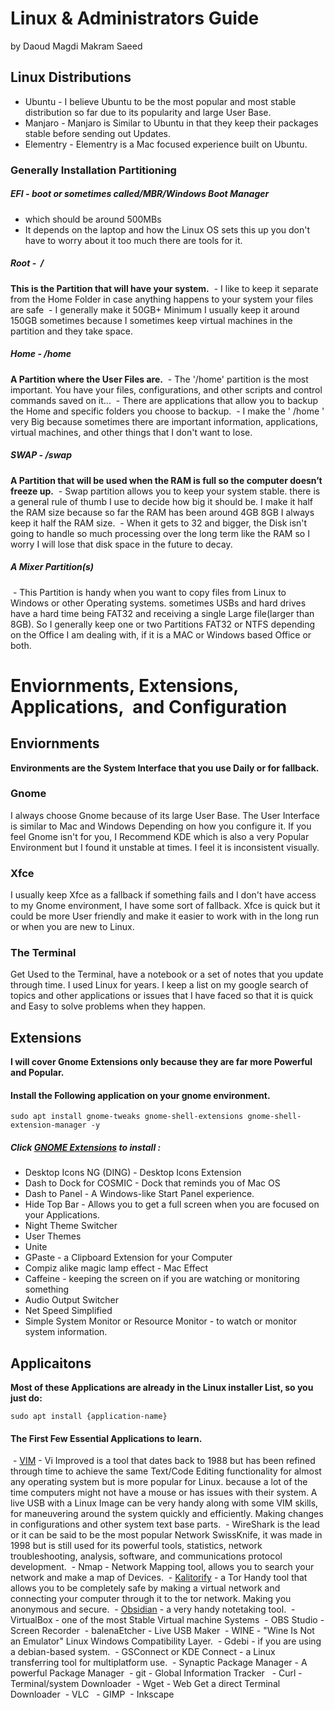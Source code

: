 # Linux & Administrators Guide

by Daoud Magdi Makram Saeed

## Linux Distributions

- Ubuntu - I believe Ubuntu to be the most popular and most stable distribution so far due to its popularity and large User Base.
- Manjaro - Manjaro is Similar to Ubuntu in that they keep their packages stable before sending out Updates.
- Elementry - Elementry is a Mac focused experience built on Ubuntu.

### Generally Installation Partitioning

##### EFI - boot or sometimes called/MBR/Windows Boot Manager
- which should be around 500MBs
- It depends on the laptop and how the Linux OS sets this up you don't have to worry about it too much there are tools for it.

##### Root -  /
**This is the Partition that will have your system.**
 - I like to keep it separate from the Home Folder in case anything happens to your system your files are safe
 - I generally make it 50GB+ Minimum I usually keep it around 150GB sometimes because I sometimes keep virtual machines in the partition and they take space.

##### Home - /home
**A Partition where the User Files are.**
 - The '/home' partition is the most important. You have your files, configurations, and other scripts and control commands saved on it... 
 - There are applications that allow you to backup the Home and specific folders you choose to backup. 
 - I make the ' /home ' very Big because sometimes there are important information, applications, virtual machines, and other things that I don't want to lose.

##### SWAP - /swap
**A Partition that will be used when the RAM is full so the computer doesn’t freeze up.**
 - Swap partition allows you to keep your system stable. there is a general rule of thumb I use to decide how big it should be. I make it half the RAM size because so far the RAM has been around 4GB 8GB I always keep it half the RAM size.
 - When it gets to 32 and bigger, the Disk isn't going to handle so much processing over the long term like the RAM so I worry I will lose that disk space in the future to decay.

#####  A Mixer Partition(s)
 - This Partition is handy when you want to copy files from Linux to Windows or other Operating systems. sometimes USBs and hard drives have a hard time being FAT32 and receiving a single Large file(larger than 8GB). So I generally keep one or two Partitions FAT32 or NTFS depending on the Office I am dealing with, if it is a MAC or Windows based Office or both.

  
# Enviornments, Extensions, Applications,  and Configuration

## Enviornments
**Environments are the System Interface that you use Daily or for fallback.** 

### Gnome
I always choose Gnome because of its large User Base. The User Interface is similar to Mac and Windows Depending on how you configure it. If you feel Gnome isn't for you, I Recommend KDE which is also a very Popular Environment but I found it unstable at times. I feel it is inconsistent visually.

### Xfce
I usually keep Xfce as a fallback if something fails and I don't have access to my Gnome environment, I have some sort of fallback. Xfce is quick but it could be more User friendly and make it easier to work with in the long run or when you are new to Linux.

### The Terminal
Get Used to the Terminal, have a notebook or a set of notes that you update through time. I used Linux for years. I keep a list on my google search of topics and other applications or issues that I have faced so that it is quick and Easy to solve problems when they happen.

## Extensions
**I will cover Gnome Extensions only because they are far more Powerful and Popular.**

#### Install the Following application on your gnome environment.

```
sudo apt install gnome-tweaks gnome-shell-extensions gnome-shell-extension-manager -y
```

##### Click [GNOME Extensions](https://extensions.gnome.org/) to install : 
- Desktop Icons NG (DING) - Desktop Icons Extension
- Dash to Dock for COSMIC - Dock that reminds you of Mac OS
- Dash to Panel - A Windows-like Start Panel experience.
- Hide Top Bar - Allows you to get a full screen when you are focused on your Applications.
- Night Theme Switcher
- User Themes
- Unite
- GPaste - a Clipboard Extension for your Computer
- Compiz alike magic lamp effect - Mac Effect
- Caffeine - keeping the screen on if you are watching or monitoring something
- Audio Output Switcher
- Net Speed Simplified
- Simple System Monitor or Resource Monitor - to watch or monitor system information.
 
## Applicaitons

**Most of these Applications are already in the Linux installer List, so you just do:**
```
sudo apt install {application-name}
```
#### The First Few Essential Applications to learn.

 - [VIM](https://github.com/dmakram/Development-Guide/tree/main/Vim-Neovim) - Vi Improved is a tool that dates back to 1988 but has been refined through time to achieve the same Text/Code Editing functionality for almost any operating system but is more popular for Linux. because a lot of the time computers might not have a mouse or has issues with their system. A live USB with a Linux Image can be very handy along with some VIM skills, for maneuvering around the system quickly and efficiently. Making changes in configurations and other system text base parts.
 - WireShark is the lead or it can be said to be the most popular Network SwissKnife, it was made in 1998 but is still used for its powerful tools, statistics, network troubleshooting, analysis, software, and communications protocol development.
 - Nmap - Network Mapping tool, allows you to search your network and make a map of Devices.
 - [Kalitorify](https://github.com/brainfucksec/kalitorify) - a Tor Handy tool that allows you to be completely safe by making a virtual network and connecting your computer through it to the tor network. Making you anonymous and secure.
 - [Obsidian](https://obsidian.md/) - a very handy notetaking tool.
 - VirtualBox - one of the most Stable Virtual machine Systems
 - OBS Studio - Screen Recorder
 - balenaEtcher - Live USB Maker
 - WINE - "Wine Is Not an Emulator" Linux Windows Compatibility Layer.
 - Gdebi - if you are using a debian-based system.
 - GSConnect or KDE Connect - a Linux transferring tool for multiplatform use.
 - Synaptic Package Manager - A powerful Package Manager
 - git - Global Information Tracker 
 - Curl - Terminal/system Downloader
 - Wget - Web Get a direct Terminal Downloader
 - VLC 
 - GIMP
 - Inkscape
